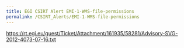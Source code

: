 ```yaml
---
title: EGI CSIRT Alert EMI-1-WMS-file-permissions
permalink: /CSIRT_Alerts/EMI-1-WMS-file-permissions
---
```


https://rt.egi.eu/guest/Ticket/Attachment/161935/58281/Advisory-SVG-2012-4073-07-16.txt
